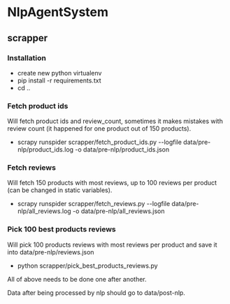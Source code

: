 # NlpAgentSystem

## scrapper

### Installation
* create new python virtualenv
* pip install -r requirements.txt
* cd ..

### Fetch product ids

Will fetch product ids and review_count, sometimes it makes mistakes with review count 
(it happened for one product out of 150 products).
* scrapy runspider scrapper/fetch_product_ids.py --logfile data/pre-nlp/product_ids.log -o data/pre-nlp/product_ids.json
### Fetch reviews

Will fetch 150 products with most reviews, up to 100 reviews per product 
(can be changed in static variables).
* scrapy runspider scrapper/fetch_reviews.py --logfile data/pre-nlp/all_reviews.log -o data/pre-nlp/all_reviews.json

### Pick 100 best products reviews

Will pick 100 products reviews with most reviews per product 
and save it into data/pre-nlp/reviews.json
* python scrapper/pick_best_products_reviews.py 

All of above needs to be done one after another.

Data after being processed by nlp should go to data/post-nlp.